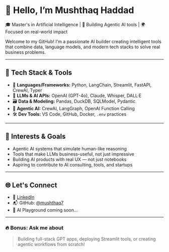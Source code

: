 # 👋 Hello, I’m Mushthaq Haddad

🎓 Master's in Artificial Intelligence | 🧠 Building Agentic AI tools | 🌍 Focused on real-world impact

Welcome to my GitHub! I'm a passionate AI builder creating intelligent tools that combine data, language models, and modern tech stacks to solve real business problems.

---

## 🔧 Tech Stack & Tools

- 🤖 **Languages/Frameworks:** Python, LangChain, Streamlit, FastAPI, CrewAI, Typer
- 🧠 **LLMs & AI APIs:** OpenAI (GPT-4o), Claude, Whisper, DALL·E
- 🗃️ **Data & Modeling:** Pandas, DuckDB, SQLModel, Pydantic
- 🧪 **Agentic AI:** CrewAI, LangGraph, OpenAI Function Calling
- 🛠️ **Dev Tools:** VS Code, GitHub, Docker, `.env` practices

---

## 🧠 Interests & Goals

- Agentic AI systems that simulate human-like reasoning
- Tools that make LLMs business-useful, not just impressive
- Building AI products with real UX — not just notebooks
- Aspiring to contribute to AI consulting, tools, and startups

---

## 🌐 Let's Connect

- 💼 [LinkedIn](www.linkedin.com/in/mushthaq-hadhade-9a941b22b)
- 📬 GitHub: [@mushthaq7](https://github.com/mushthaq7)
- 🧪 AI Playground coming soon...

---

### 🔥 Bonus: Ask me about
> Building full-stack GPT apps, deploying Streamlit tools, or creating agentic workflows from scratch!

